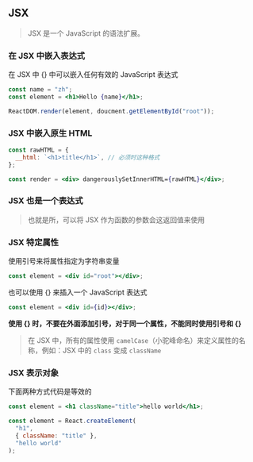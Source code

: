 ## JSX

> JSX 是一个 JavaScript 的语法扩展。

### 在 JSX 中嵌入表达式

在 JSX 中 {} 中可以嵌入任何有效的 JavaScript 表达式

```jsx
const name = "zh";
const element = <h1>Hello {name}</h1>;

ReactDOM.render(element, doucment.getElementById("root"));
```

### JSX 中嵌入原生 HTML

```jsx
const rawHTML = {
  __html: `<h1>title</h1>`, // 必须时这种格式
};

const render = <div> dangerouslySetInnerHTML={rawHTML}</div>;
```

### JSX 也是一个表达式

> 也就是所，可以将 JSX 作为函数的参数会这返回值来使用

### JSX 特定属性

使用引号来将属性指定为字符串变量

```jsx
const element = <div id="root"></div>;
```

也可以使用 {} 来插入一个 JavaScript 表达式

```jsx
const element = <div id={id}></div>;
```

**使用 {} 时，不要在外面添加引号，对于同一个属性，不能同时使用引号和 {}**

> 在 JSX 中，所有的属性使用 `camelCase`（小驼峰命名）来定义属性的名称，例如：JSX 中的 `class` 变成 `className`

### JSX 表示对象

下面两种方式代码是等效的

```jsx
const element = <h1 className="title">hello world</h1>;
```

```jsx
const element = React.createElement(
  "h1",
  { className: "title" },
  "hello world"
);
```
